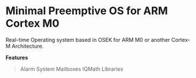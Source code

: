 # Minimal Preemptive OS for ARM Cortex M0

Real-time Operating system based in OSEK for ARM M0 or another Cortex-M Architecture.

**Features**
  >Alarm System
  >Mailboxes
  >IQMath Libraries

